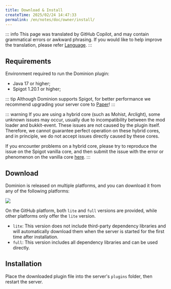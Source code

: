 ```yaml
---
title: Download & Install
createTime: 2025/02/24 14:47:33
permalink: /en/notes/doc/owner/install/
---
```


::: info
This page was translated by GitHub Copilot, and may contain grammatical errors or awkward phrasing.
If you would like to help improve the translation, please refer [Language](/en/notes/doc/owner/config-ref/languages/).
:::

## Requirements

Environment required to run the Dominion plugin:

- Java 17 or higher;
- Spigot 1.20.1 or higher;

::: tip
Although Dominion supports Spigot, for better performance we recommend upgrading your server core
to [Paper](https://papermc.io/software/paper)!
:::

::: warning
If you are using a hybrid core (such as Mohist, Arclight), some unknown issues may occur, usually due to incompatibility
between the mod loader and bukkit-event.
These issues are not caused by the plugin itself.
Therefore, we cannot guarantee perfect operation on these hybrid cores, and in principle, we do not accept issues
directly caused by these cores.

If you encounter problems on a hybrid core, please try to reproduce the issue on the Spigot
vanilla core, and then submit the issue with the error or phenomenon on the vanilla
core [here](https://github.com/LunaDeerMC/Dominion/issues).
:::

## Download

Dominion is released on multiple platforms, and you can download it from any of the following platforms:

![](https://img.shields.io/github/v/release/LunaDeerMC/Dominion?label=Latest-Version&color=0aa344)

<CardGrid>

<LinkCard icon="https://github.githubassets.com/assets/GitHub-Mark-ea2971cee799.png" title="GitHub" href="https://github.com/LunaDeerMC/Dominion/releases/latest" />

<LinkCard icon="https://hangar.papermc.io/_nuxt/hangar-logo.DNKyJEtq.svg" title="Hangar" href="https://hangar.papermc.io/zhangyuheng/Dominion" />

<LinkCard icon="https://avatars.githubusercontent.com/u/67560307?s=200&v=4" title="Modrinth" href="https://modrinth.com/plugin/zhangyuheng-dominion" />

<LinkCard icon="https://static.spigotmc.org/img/spigot.png" title="Spigot" href="https://www.spigotmc.org/resources/dominion.119514/" />

</CardGrid>

On the GitHub platform, both `lite` and `full` versions are provided, while other platforms only offer the `lite`
version.

- `lite`: This version does not include third-party dependency libraries and will automatically download them when the
  server is started for the first time after installation.
- `full`: This version includes all dependency libraries and can be used directly.

## Installation

Place the downloaded plugin file into the server's `plugins` folder, then restart the server.

